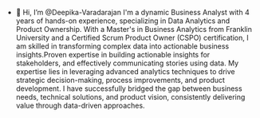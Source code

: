 - 👋 Hi, I’m @Deepika-Varadarajan
I'm a dynamic Business Analyst with 4 years of hands-on experience, specializing in Data Analytics and Product Ownership. With a Master's in Business Analytics from Franklin University and a Certified Scrum Product Owner (CSPO) certification, I am skilled in transforming complex data into actionable business insights.Proven expertise in building actionable insights for stakeholders, and effectively communicating stories using data.
My expertise lies in leveraging advanced analytics techniques to drive strategic decision-making, process improvements, and product development.  I have successfully bridged the gap between business needs, technical solutions, and product vision, consistently delivering value through data-driven approaches.


<!---
Deepika-Varadarajan/Deepika-Varadarajan is a ✨ special ✨ repository because its `README.md` (this file) appears on your GitHub profile.
You can click the Preview link to take a look at your changes.
--->
